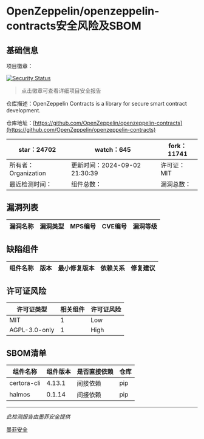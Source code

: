 # OpenZeppelin/openzeppelin-contracts安全风险及SBOM

## 基础信息

项目徽章：

[![Security Status](https://www.murphysec.com/platform3/v31/badge/1830685246399561728.svg)](https://www.murphysec.com/console/report/1694779879860891648/1830685246399561728)

> 点击徽章可查看详细项目安全报告

仓库描述：OpenZeppelin Contracts is a library for secure smart contract development.

仓库地址：[https://github.com/OpenZeppelin/openzeppelin-contracts](https://github.com/OpenZeppelin/openzeppelin-contracts)

| star：24702 | watch：645 | fork：11741 |
| ----------- | -------------- | ------------ |
| 所有者：Organization | 更新时间：2024-09-02 21:30:39 | 许可证：MIT |
| 最近检测时间： | 组件总数： | 漏洞总数： |




## 漏洞列表

| 漏洞名称 | 漏洞类型 | MPS编号 | CVE编号 | 漏洞等级 |
| ------- | ------ | ------- | ------ | ----- |





## 缺陷组件

| 组件名称 | 版本 | 最小修复版本 | 依赖关系 | 修复建议 |
| -------- | ---- | ------------ | -------- | -------- |





## 许可证风险

| 许可证类型 | 相关组件 | 许可证风险 |
| ---------- | -------- | ---------- |
|MIT|1|Low|
|AGPL-3.0-only|1|High|




## SBOM清单

| 组件名称 | 组件版本 | 是否直接依赖 | 仓库 |
| -------- | -------- | ------------ | ---- |
|certora-cli|4.13.1|间接依赖|pip|
|halmos|0.1.14|间接依赖|pip|


------

*此检测报告由墨菲安全提供*

[墨菲安全](www.murphysec.com)
